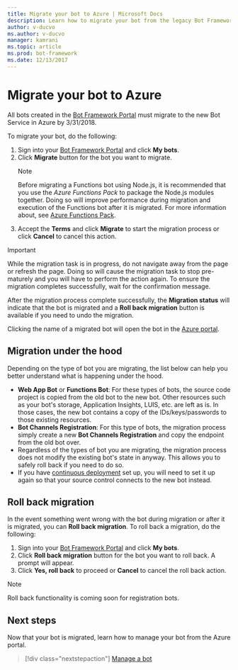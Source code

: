 ```yaml
---
title: Migrate your bot to Azure | Microsoft Docs
description: Learn how to migrate your bot from the legacy Bot Framework Portal to a bot service in the Azure portal.
author: v-ducvo
ms.author: v-ducvo
manager: kamrani
ms.topic: article
ms.prod: bot-framework
ms.date: 12/13/2017
---
```


# Migrate your bot to Azure

All bots created in the [Bot Framework Portal](http://dev.botframework.com) must migrate to the new Bot Service in Azure by 3/31/2018.

To migrate your bot, do the following:

1. Sign into your [Bot Framework Portal](http://dev.botframework.com) and click **My bots**.
2. Click **Migrate** button for the bot you want to migrate.
   > [!NOTE]
   > Before migrating a Functions bot using Node.js, it is recommended that you use the *Azure Functions Pack* to package the Node.js modules together. Doing so will improve performance during migration and execution of the Functions bot after it is migrated. 
   > For more information about, see [Azure Functions Pack](https://github.com/Azure/azure-functions-pack).
3. Accept the **Terms** and click **Migrate** to start the migration process or click **Cancel** to cancel this action.

> [!IMPORTANT]
> While the migration task is in progress, do not navigate away from the page or refresh the page. Doing so will cause the migration task to stop pre-maturely and you will have to perform the action again. 
> To ensure the migration completes successfully, wait for the confirmation message.

After the migration process complete successfully, the **Migration status** will indicate that the bot is migrated and a **Roll back migration** button is available if you need to undo the migration.

Clicking the name of a migrated bot will open the bot in the [Azure portal](http://portal.azure.com).

## Migration under the hood

Depending on the type of bot you are migrating, the list below can help you better understand what is happening under the hood.

* **Web App Bot** or **Functions Bot**: For these types of bots, the source code project is copied from the old bot to the new bot. Other resources such as your bot's storage, Application Insights, LUIS, etc. are left as is. In those cases, the new bot contains a copy of the IDs/keys/passwords to those existing resources. 
* **Bot Channels Registration**: For this type of bots, the migration process simply create a new **Bot Channels Registration** and copy the endpoint from the old bot over. 
* Regardless of the types of bot you are migrating, the migration process does not modify the existing bot's state in anyway. This allows you to safely roll back if you need to do so.
* If you have [continuous deployment](bot-service-build-continuous-deployment.md) set up, you will need to set it up again so that your source control connects to the new bot instead.

## Roll back migration

In the event something went wrong with the bot during migration or after it is migrated, you can **Roll back migration**. To roll back a migration, do the following:

1. Sign into your [Bot Framework Portal](http://dev.botframework.com) and click **My bots**.
2. Click **Roll back migration** button for the bot you want to roll back. A prompt will appear.
3. Click **Yes, roll back** to proceed or **Cancel** to cancel the roll back action.

> [!NOTE]
> Roll back functionality is coming soon for registration bots.

## Next steps

Now that your bot is migrated, learn how to manage your bot from the Azure portal.

> [!div class="nextstepaction"]
> [Manage a bot](bot-service-manage-overview.md)
